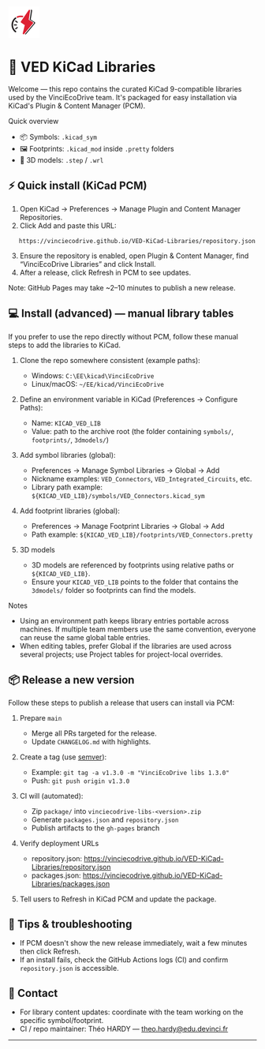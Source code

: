 ![VEDLogo](package/resources/icon.png)

# 🚀 VED KiCad Libraries

Welcome — this repo contains the curated KiCad 9-compatible libraries used by the VinciEcoDrive team. It's packaged for easy installation via KiCad's Plugin & Content Manager (PCM).

Quick overview

- 📦 Symbols: `.kicad_sym`
- 🖼️ Footprints: `.kicad_mod` inside `.pretty` folders
- 🧩 3D models: `.step` / `.wrl`


## ⚡️ Quick install (KiCad PCM)

1. Open KiCad → Preferences → Manage Plugin and Content Manager Repositories.
2. Click Add and paste this URL:
```
   https://vinciecodrive.github.io/VED-KiCad-Libraries/repository.json
```

3. Ensure the repository is enabled, open Plugin & Content Manager, find “VinciEcoDrive Libraries” and click Install.
4. After a release, click Refresh in PCM to see updates.

Note: GitHub Pages may take ~2–10 minutes to publish a new release.

## 💻 Install (advanced) — manual library tables

If you prefer to use the repo directly without PCM, follow these manual steps to add the libraries to KiCad.

1. Clone the repo somewhere consistent (example paths):

   - Windows: `C:\EE\kicad\VinciEcoDrive`
   - Linux/macOS: `~/EE/kicad/VinciEcoDrive`

2. Define an environment variable in KiCad (Preferences → Configure Paths):

   - Name: `KICAD_VED_LIB`
   - Value: path to the archive root (the folder containing `symbols/`, `footprints/`, `3dmodels/`)

3. Add symbol libraries (global):

   - Preferences → Manage Symbol Libraries → Global → Add
   - Nickname examples: `VED_Connectors`, `VED_Integrated_Circuits`, etc.
   - Library path example: `${KICAD_VED_LIB}/symbols/VED_Connectors.kicad_sym`

4. Add footprint libraries (global):

   - Preferences → Manage Footprint Libraries → Global → Add
   - Path example: `${KICAD_VED_LIB}/footprints/VED_Connectors.pretty`

5. 3D models

   - 3D models are referenced by footprints using relative paths or `${KICAD_VED_LIB}`.
   - Ensure your `KICAD_VED_LIB` points to the folder that contains the `3dmodels/` folder so footprints can find the models.

Notes

- Using an environment path keeps library entries portable across machines. If multiple team members use the same convention, everyone can reuse the same global table entries.
- When editing tables, prefer Global if the libraries are used across several projects; use Project tables for project-local overrides.

## 📦 Release a new version

Follow these steps to publish a release that users can install via PCM:

1. Prepare `main`
   - Merge all PRs targeted for the release.
   - Update `CHANGELOG.md` with highlights.

2. Create a tag (use [semver](https://semver.org/)):

   - Example: `git tag -a v1.3.0 -m "VinciEcoDrive libs 1.3.0"`
   - Push: `git push origin v1.3.0`

3. CI will (automated):
   - Zip `package/` into `vinciecodrive-libs-<version>.zip`
   - Generate `packages.json` and `repository.json`
   - Publish artifacts to the `gh-pages` branch

4. Verify deployment URLs
   - repository.json: https://vinciecodrive.github.io/VED-KiCad-Libraries/repository.json
   - packages.json:   https://vinciecodrive.github.io/VED-KiCad-Libraries/packages.json

5. Tell users to Refresh in KiCad PCM and update the package.

## 🧪 Tips & troubleshooting

- If PCM doesn't show the new release immediately, wait a few minutes then click Refresh.
- If an install fails, check the GitHub Actions logs (CI) and confirm `repository.json` is accessible.

## 🤝 Contact

- For library content updates: coordinate with the team working on the specific symbol/footprint.
- CI / repo maintainer: Théo HARDY — [theo.hardy@edu.devinci.fr](mailto:theo.hardy@edu.devinci.fr)

---